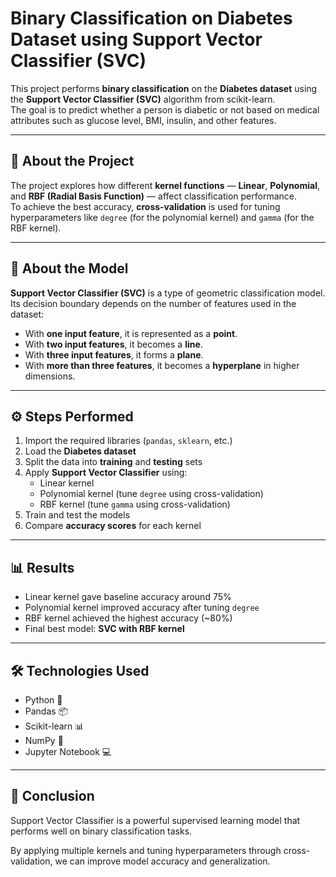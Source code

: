 # **Binary Classification on Diabetes Dataset using Support Vector Classifier (SVC)**

This project performs **binary classification** on the **Diabetes dataset** using the **Support Vector Classifier (SVC)** algorithm from scikit-learn.  
The goal is to predict whether a person is diabetic or not based on medical attributes such as glucose level, BMI, insulin, and other features.

---

## 📘 **About the Project**

The project explores how different **kernel functions** — **Linear**, **Polynomial**, and **RBF (Radial Basis Function)** — affect classification performance.  
To achieve the best accuracy, **cross-validation** is used for tuning hyperparameters like `degree` (for the polynomial kernel) and `gamma` (for the RBF kernel).

---

## 🧩 **About the Model**

**Support Vector Classifier (SVC)** is a type of geometric classification model.  
Its decision boundary depends on the number of features used in the dataset:

- With **one input feature**, it is represented as a **point**.  
- With **two input features**, it becomes a **line**.  
- With **three input features**, it forms a **plane**.  
- With **more than three features**, it becomes a **hyperplane** in higher dimensions.

---

## ⚙️ **Steps Performed**

1. Import the required libraries (`pandas`, `sklearn`, etc.)
2. Load the **Diabetes dataset**
3. Split the data into **training** and **testing** sets
4. Apply **Support Vector Classifier** using:
   - Linear kernel  
   - Polynomial kernel (tune `degree` using cross-validation)  
   - RBF kernel (tune `gamma` using cross-validation)
5. Train and test the models
6. Compare **accuracy scores** for each kernel

---

## 📊 Results
- Linear kernel gave baseline accuracy around 75%
- Polynomial kernel improved accuracy after tuning `degree`
- RBF kernel achieved the highest accuracy (~80%)
- Final best model: **SVC with RBF kernel**

---

## 🛠️ Technologies Used
- Python 🐍  
- Pandas 📦  
- Scikit-learn 📊  
- NumPy 🔢  
- Jupyter Notebook 💻

---
## 🎯 Conclusion
Support Vector Classifier is a powerful supervised learning model that performs well on binary classification tasks.

By applying multiple kernels and tuning hyperparameters through cross-validation, we can improve model accuracy and generalization.



